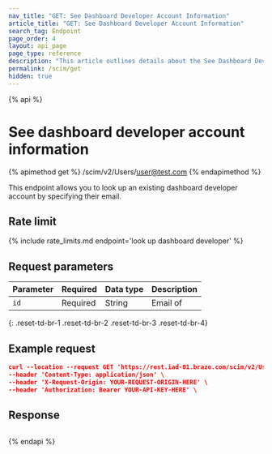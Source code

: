 ```yaml
---
nav_title: "GET: See Dashboard Developer Account Information"
article_title: "GET: See Dashboard Developer Account Information"
search_tag: Endpoint
page_order: 4
layout: api_page
page_type: reference
description: "This article outlines details about the See Dashboard Developer Account Information Endpoint."
permalink: /scim/get
hidden: true
---
```


{% api %}
# See dashboard developer account information
{% apimethod get %}
/scim/v2/Users/user@test.com
{% endapimethod %}

This endpoint allows you to look up an existing dashboard developer account by specifying their email. 

## Rate limit

{% include rate_limits.md endpoint='look up dashboard developer' %}

## Request parameters

| Parameter | Required | Data type | Description |
| --------- | -------- | --------- | ----------- |
| `id` | Required | String | Email of |
{: .reset-td-br-1 .reset-td-br-2 .reset-td-br-3  .reset-td-br-4}

## Example request
```json
curl --location --request GET 'https://rest.iad-01.braze.com/scim/v2/Users/user@test.com' \
--header 'Content-Type: application/json' \
--header 'X-Request-Origin: YOUR-REQUEST-ORIGIN-HERE' \
--header 'Authorization: Bearer YOUR-API-KEY-HERE' \
```

## Response
```json

```

{% endapi %}

